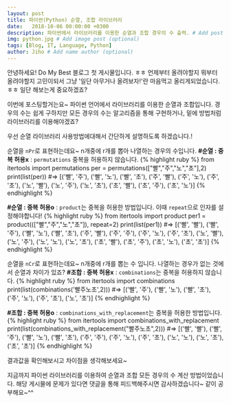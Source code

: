 ```yaml
---
layout: post
title: 파이썬(Python) 순열, 조합 라이브러리
date:   2018-10-06 00:00:00 +0300
description: 파이썬에서 라이브러리를 이용한 순열과 조합 경우의 수 출력. # Add post description (optional)
img: python.jpg # Add image post (optional)
tags: [Blog, IT, Language, Python]
author: Jiho # Add name author (optional)
---
```

안녕하세요! Do My Best 블로그 첫 게시물입니다. ㅎㅎ
언제부터 올려야할지 뭐부터 올려야할지 고민이되서 그냥 '일단 아무거나 올려보자!'란 마음먹고 올리게되었습니다. ㅎㅎ 일단 해보는게 중요하겠죠?

이번에 포스팅할거는요~ 파이썬 언어에서 라이브러리를 이용한 순열과 조합입니다. 
경우의 수는 쉽게 구하지만 모든 경우의 수는 알고리즘을 통해 구현하거나, 밑에 방법처럼 라이브러리를 이용해야겠죠? 

우선 순열 라이브러리 사용방법에대해서 간단하게 설명하도록 하겠습니다.!

순열을 `nPr`로 표현하는데요~ n개중에 r개를 뽑아 나열하는 경우의 수입니다. 
**#순열 : 중복 허용x**
: `permutations` 중복을 허용하지 않습니다.
{% highlight ruby %}
from itertools import permutations
per = permutations(["빨","주","노","초"],2)
print(list(per))
#=> [('빨', '주'), ('빨', '노'), ('빨', '초'), ('주', '빨'), ('주', '노'), ('주', '초'), ('노', '빨'), ('노', '주'), ('노', '초'), ('초', '빨'), ('초', '주'), ('초', '노')]
{% endhighlight %}

**#순열 : 중복 허용o**
: `product`는 중복을 허용한 방법입니다. 이때 `repeat`으로 인자를 설정해야합니다!
{% highlight ruby %}
from itertools import product
per1 = product((["빨","주","노","초"]), repeat=2)
print(list(per1))
#=> [('빨', '빨'), ('빨', '주'), ('빨', '노'), ('빨', '초'), ('주', '빨'), ('주', '주'), ('주', '노'), ('주', '초'), ('노', '빨'), ('노', '주'), ('노', '노'), ('노', '초'), ('초', '빨'), ('초', '주'), ('초', '노'), ('초', '초')]
{% endhighlight %}

순열을 `nCr`로 표현하는데요~ n개중에 r개를 뽑는 수 입니다. 나열하는 경우가 없는 것에서 순열과 차이가 있죠? 
**#조합 : 중복 허용x**
: `combinations`는 중복을 허용하지 않습니다. 
{% highlight ruby %}
from itertools import combinations
print(list(combinations('빨주노초',2)))
#=> [('빨', '주'), ('빨', '노'), ('빨', '초'), ('주', '노'), ('주', '초'), ('노', '초')]
{% endhighlight %}

**#조합 : 중복 허용o**
: `combinations_with_replacement`는 중복을 허용한 방법입니다.
{% highlight ruby %}
from itertools import combinations_with_replacement
print(list(combinations_with_replacement("빨주노초",2)))
#=> [('빨', '빨'), ('빨', '주'), ('빨', '노'), ('빨', '초'), ('주', '주'), ('주', '노'), ('주', '초'), ('노', '노'), ('노', '초'), ('초', '초')]
{% endhighlight %}

결과값을 확인해보시고 차이점을 생각해보세요~

지금까지 파이썬 라이브러리를 이용하여 순열과 조합 모든 경우의 수 계산 방법이었습니다. 
해당 게시물에 문제가 있다면 댓글을 통해 피드백해주시면 감사하겠습니다~
같이 공부해요~^^